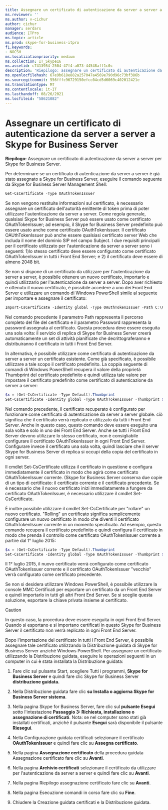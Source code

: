```yaml
---
title: Assegnare un certificato di autenticazione da server a server a Skype for Business Server
ms.reviewer: ''
ms.author: v-cichur
author: cichur
manager: serdars
audience: ITPro
ms.topic: article
ms.prod: skype-for-business-itpro
f1.keywords:
- NOCSH
ms.localizationpriority: medium
ms.collection: IT_Skype16
ms.assetid: c7413954-2504-47f4-a073-44548aff1c0c
description: 'Riepilogo: assegnare un certificato di autenticazione da server a server per Skype for Business Server.'
ms.openlocfilehash: 67e9b618e882a257047a4569e790d96c73bf386b
ms.sourcegitcommit: 556fffc96729150efcc04cd5d6069c402012421e
ms.translationtype: MT
ms.contentlocale: it-IT
ms.lasthandoff: 08/26/2021
ms.locfileid: "58621082"
---
```

# <a name="assign-a-server-to-server-authentication-certificate-to-skype-for-business-server"></a>Assegnare un certificato di autenticazione da server a server a Skype for Business Server
**Riepilogo:** Assegnare un certificato di autenticazione da server a server per Skype for Business Server.
  
Per determinare se un certificato di autenticazione da server a server è già stato assegnato a Skype for Business Server, eseguire il comando seguente da Skype for Business Server Management Shell:
  
```PowerShell
Get-CsCertificate -Type OAuthTokenIssuer
```

Se non vengono restituite informazioni sul certificato, è necessario assegnare un certificato dell'autorità emittente di token prima di poter utilizzare l'autenticazione da server a server. Come regola generale, qualsiasi Skype for Business Server può essere usato come certificato OAuthTokenIssuer; ad esempio, il Skype for Business Server predefinito può essere usato anche come certificato OAuthTokenIssuer. Il certificato OAUthTokenIssuer può anche essere qualsiasi certificato server Web che includa il nome del dominio SIP nel campo Subject. I due requisiti principali per il certificato utilizzato per l'autenticazione da server a server sono i seguenti: 1)lo stesso certificato deve essere configurato come certificato OAuthTokenIssuer in tutti i Front End Server; e 2) il certificato deve essere di almeno 2048 bit.
  
Se non si dispone di un certificato da utilizzare per l'autenticazione da server a server, è possibile ottenere un nuovo certificato, importarlo e quindi utilizzarlo per l'autenticazione da server a server. Dopo aver richiesto e ottenuto il nuovo certificato, è possibile accedere a uno dei Front End Server e utilizzare un comando di Windows PowerShell simile al seguente per importare e assegnare il certificato:
  
```PowerShell
Import-CsCertificate -Identity global -Type OAuthTokenIssuer -Path C:\Certificates\ServerToServerAuth.pfx  -Password "P@ssw0rd"
```

Nel comando precedente il parametro Path rappresenta il percorso completo del file del certificato e il parametro Password rappresenta la password assegnata al certificato. Questa procedura deve essere eseguita una sola volta: il servizio di replica di Skype for Business Server creerà automaticamente un set di attività pianificate che decrittograferanno e distribuiranno il certificato in tutti i Front End Server.
  
In alternativa, è possibile utilizzare come certificato di autenticazione da server a server un certificato esistente. Come già specificato, è possibile utilizzare a tale scopo il certificato predefinito. La coppia seguente di comandi di Windows PowerShell recupera il valore della proprietà Thumbprint del certificato predefinito e quindi utilizza tale valore per impostare il certificato predefinito come certificato di autenticazione da server a server:
  
```PowerShell
$x = (Get-CsCertificate -Type Default).Thumbprint
Set-CsCertificate -Identity global -Type OAuthTokenIssuer -Thumbprint $x
```

Nel comando precedente, il certificato recuperato è configurato per funzionare come certificato di autenticazione da server a server globale. ciò significa che il certificato verrà replicato e utilizzato da tutti i Front End Server. Anche in questo caso, questo comando deve essere eseguito una sola volta e solo in uno dei Front End Server. Anche se tutti i Front End Server devono utilizzare lo stesso certificato, non è consigliabile configurare il certificato OAuthTokenIssuer in ogni Front End Server. Configurare invece il certificato una sola volta, quindi lasciare che il server Skype for Business Server di replica si occupi della copia del certificato in ogni server.
  
Il cmdlet Set-CsCertificate utilizza il certificato in questione e configura immediatamente il certificato in modo che agirà come certificato OAuthTokenIssuer corrente. (Skype for Business Server conserva due copie di un tipo di certificato: il certificato corrente e il certificato precedente. Se è necessario che il nuovo certificato inizi immediatamente a fungere da certificato OAuthTokenIssuer, è necessario utilizzare il cmdlet Set-CsCertificate.
  
È inoltre possibile utilizzare il cmdlet Set-CsCertificate per "rollare" un nuovo certificato. "Rolling" un certificato significa semplicemente configurare un nuovo certificato in modo che diventi il certificato OAuthTokenIssuer corrente in un momento specificato. Ad esempio, questo comando recupera il certificato predefinito e quindi configura il certificato in modo che prenda il controllo come certificato OAuthTokenIssuer corrente a partire dal 1° luglio 2015:
  
```PowerShell
$x = (Get-CsCertificate -Type Default).Thumbprint
Set-CsCertificate -Identity global -Type OAuthTokenIssuer -Thumbprint $x -EffectiveDate "7/1/2015" -Roll
```

Il 1° luglio 2015, il nuovo certificato verrà configurato come certificato OAuthTokenIssuer corrente e il certificato OAuthTokenIssuer "vecchio" verrà configurato come certificato precedente.
  
Se non si desidera utilizzare Windows PowerShell, è possibile utilizzare la console MMC Certificati per esportare un certificato da un Front End Server e quindi importarlo in tutti gli altri Front End Server. Se si sceglie questa soluzione, esportare la chiave privata insieme al certificato.
  
> [!CAUTION]
> In questo caso, la procedura deve essere eseguita in ogni Front End Server. Quando si esportano e si importano certificati in questo Skype for Business Server il certificato non verrà replicato in ogni Front End Server. 
  
Dopo l'importazione del certificato in tutti i Front End Server, è possibile assegnare tale certificato utilizzando la Distribuzione guidata di Skype for Business Server anziché Windows PowerShell. Per assegnare un certificato utilizzando la Distribuzione guidata, eseguire le operazioni seguenti in un computer in cui è stata installata la Distribuzione guidata:
  
1. Fare clic sul pulsante Start, scegliere Tutti i programmi, **Skype for Business Server** e quindi fare clic Skype for Business Server **distribuzione guidata.**
    
2. Nella Distribuzione guidata fare clic **su Installa o aggiorna Skype for Business Server sistema**.
    
3. Nella pagina Skype for Business Server, fare clic sul **pulsante Esegui** sotto l'intestazione **Passaggio 3: Richiesta, installazione o assegnazione di certificati**. Nota: se nel computer sono stati già installati certificati, anziché il pulsante **Esegui** sarà disponibile il pulsante **Riesegui**.
    
4. Nella Configurazione guidata certificati selezionare il certificato **OAuthTokenIssuer** e quindi fare clic su **Assegna certificato**.
    
5. Nella pagina **Assegnazione certificato** della procedura guidata Assegnazione certificato fare clic su **Avanti**.
    
6. Nella pagina **Archivio certificati** selezionare il certificato da utilizzare per l'autenticazione da server a server e quindi fare clic su **Avanti**.
    
7. Nella pagina Riepilogo assegnazione certificato fare clic su **Avanti**.
    
8. Nella pagina Esecuzione comandi in corso fare clic su **Fine**.
    
9. Chiudere la Creazione guidata certificati e la Distribuzione guidata.
    

